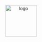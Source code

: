 <p align="center">
    <a href="https://github.com/shenbin-codeenjoy/CodeJourney" target="_blank" rel="noopener noreferrer">
        <img src="https://codeenjoy-1300139518.cos.ap-shanghai.myqcloud.com/code-jouyney/logo/favicon.png" alt="logo" width="100px">
    </a>
</p>